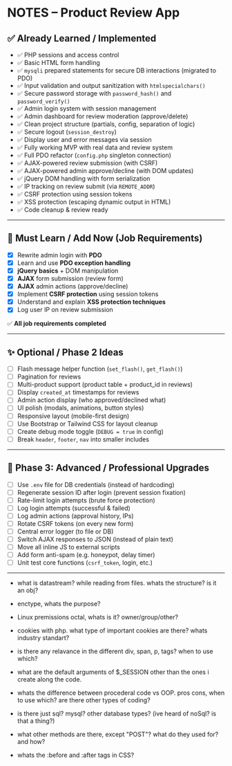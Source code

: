 # NOTES – Product Review App

## ✅ Already Learned / Implemented

- ✅ PHP sessions and access control
- ✅ Basic HTML form handling
- ✅ `mysqli` prepared statements for secure DB interactions (migrated to PDO)
- ✅ Input validation and output sanitization with `htmlspecialchars()`
- ✅ Secure password storage with `password_hash()` and `password_verify()`
- ✅ Admin login system with session management
- ✅ Admin dashboard for review moderation (approve/delete)
- ✅ Clean project structure (partials, config, separation of logic)
- ✅ Secure logout (`session_destroy`)
- ✅ Display user and error messages via session
- ✅ Fully working MVP with real data and review system
- ✅ Full PDO refactor (`config.php` singleton connection)
- ✅ AJAX-powered review submission (with CSRF)
- ✅ AJAX-powered admin approve/decline (with DOM updates)
- ✅ jQuery DOM handling with form serialization
- ✅ IP tracking on review submit (via `REMOTE_ADDR`)
- ✅ CSRF protection using session tokens
- ✅ XSS protection (escaping dynamic output in HTML)
- ✅ Code cleanup & review ready

---

## 📌 Must Learn / Add Now (Job Requirements)

- [X] Rewrite admin login with **PDO**
- [X] Learn and use **PDO exception handling**
- [X] **jQuery basics** + DOM manipulation
- [X] **AJAX** form submission (review form)
- [X] **AJAX** admin actions (approve/decline)
- [X] Implement **CSRF protection** using session tokens
- [X] Understand and explain **XSS protection techniques**
- [X] Log user IP on review submission

✅ **All job requirements completed**

---

## ✨ Optional / Phase 2 Ideas

- [ ] Flash message helper function (`set_flash()`, `get_flash()`)
- [ ] Pagination for reviews
- [ ] Multi-product support (product table + product_id in reviews)
- [ ] Display `created_at` timestamps for reviews
- [ ] Admin action display (who approved/declined what)
- [ ] UI polish (modals, animations, button styles)
- [ ] Responsive layout (mobile-first design)
- [ ] Use Bootstrap or Tailwind CSS for layout cleanup
- [ ] Create debug mode toggle (`DEBUG = true` in config)
- [ ] Break `header`, `footer`, `nav` into smaller includes

---

## 🧠 Phase 3: Advanced / Professional Upgrades

- [ ] Use `.env` file for DB credentials (instead of hardcoding)
- [ ] Regenerate session ID after login (prevent session fixation)
- [ ] Rate-limit login attempts (brute force protection)
- [ ] Log login attempts (successful & failed)
- [ ] Log admin actions (approval history, IPs)
- [ ] Rotate CSRF tokens (on every new form)
- [ ] Central error logger (to file or DB)
- [ ] Switch AJAX responses to JSON (instead of plain text)
- [ ] Move all inline JS to external scripts
- [ ] Add form anti-spam (e.g. honeypot, delay timer)
- [ ] Unit test core functions (`csrf_token`, login, etc.)

---


- what is datastream? while reading from files. whats the structure? is it an obj?
- enctype, whats the purpose?
- Linux premissions octal, whats is it? owner/group/other?

- cookies with php. what type of important cookies are there? whats industry standart?
- is there any relavance in the different div, span, p, tags? when to use which?
- what are the default arguments of $_SESSION other than the ones i create along the code.

- whats the difference between procederal code vs OOP. pros cons, when to use which? are there other types of coding?
- is there just sql? mysql? other database types? (ive heard of noSql? is that a thing?)

- what other methods are there, except "POST"? what do they used for? and how?

- whats the :before and :after tags in CSS?

